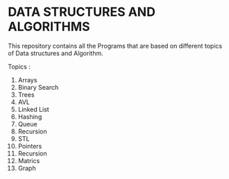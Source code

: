 # DATA STRUCTURES AND ALGORITHMS
This repository contains all the Programs that are based on different topics of Data structures and Algorithm.

Topics :
1) Arrays
2) Binary Search 
3) Trees
4) AVL
5) Linked List
6) Hashing
7) Queue
8) Recursion
9) STL
10) Pointers
11) Recursion
12) Matrics
13) Graph

